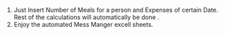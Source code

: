1. Just Insert Number of Meals for a person and Expenses of certain Date. Rest of the calculations will automatically be done . 
2. Enjoy the automated Mess Manger excell sheets.
